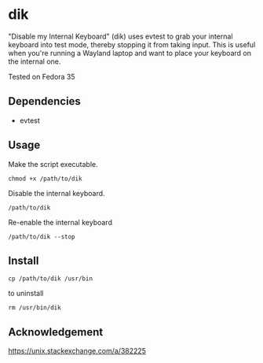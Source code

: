 # dik
"Disable my Internal Keyboard" (dik) uses evtest to grab your internal keyboard into test mode, thereby stopping it from taking input. This is useful when you're running a Wayland laptop and want to place your keyboard on the internal one.

Tested on Fedora 35

## Dependencies
+ evtest

## Usage
Make the script executable.
```
chmod +x /path/to/dik
```
Disable the internal keyboard.
```
/path/to/dik
```
Re-enable the internal keyboard
```
/path/to/dik --stop
```

## Install
```
cp /path/to/dik /usr/bin
```
to uninstall
```
rm /usr/bin/dik
```

## Acknowledgement
https://unix.stackexchange.com/a/382225
